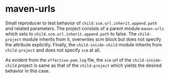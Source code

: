 # maven-urls

Small reproducer to test behavior of `child.scm.url.inherit.append.path` and related parameters. The project consists
of a parent module `maven-urls` which sets to `child.scm.url.inherit.append.path` to false. The `child-project` module
inherits from it, overwrites scm block but does not specify the attribute explicitly. Finally, the `child-inside-child`
module inherits from `child-project` and does not specify `scm` at all.

As evident from the `effective-pom.log` file, the `scm` url of the `child-inside-child` project is same as that of the
`child-project` which yields the desired behavior in this case.
